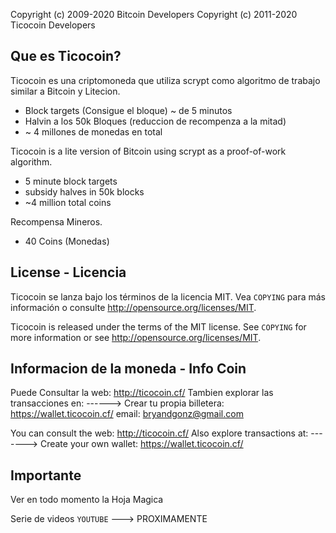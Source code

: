 Copyright (c) 2009-2020 Bitcoin Developers
Copyright (c) 2011-2020 Ticocoin Developers

Que es Ticocoin?
-----------------------

Ticocoin es una criptomoneda que utiliza scrypt como algoritmo de trabajo similar a Bitcoin y Litecion.
 - Block targets (Consigue el bloque) ~ de 5 minutos
 - Halvin a los 50k Bloques (reduccion de recompenza a la mitad)
 - ~ 4 millones de monedas en total


Ticocoin is a lite version of Bitcoin using scrypt as a proof-of-work algorithm.
 - 5 minute block targets
 - subsidy halves in 50k blocks
 - ~4 million total coins

Recompensa Mineros.
  - 40 Coins (Monedas)	


License - Licencia
----------------------------

Ticocoin se lanza bajo los términos de la licencia MIT. Vea `COPYING` para más
información o consulte http://opensource.org/licenses/MIT.

Ticocoin is released under the terms of the MIT license. See `COPYING` for more
information or see http://opensource.org/licenses/MIT.



Informacion de la moneda - Info Coin
----------------------------------------------------------

Puede Consultar la web: http://ticocoin.cf/
Tambien explorar las transacciones en: ------>
Crear tu propia billetera: https://wallet.ticocoin.cf/
email: bryandgonz@gmail.com

You can consult the web: http://ticocoin.cf/
Also explore transactions at: ------->
Create your own wallet: https://wallet.ticocoin.cf/





Importante
----------------------------------------------------------

Ver en todo momento la Hoja Magica


Serie de videos `YOUTUBE` --->   PROXIMAMENTE













